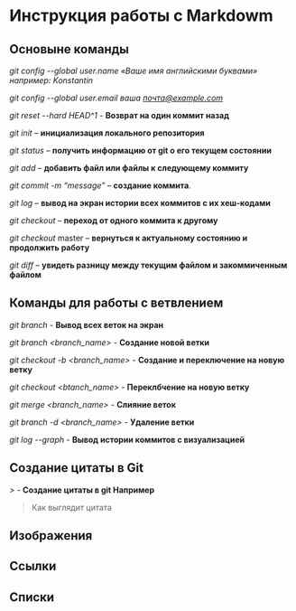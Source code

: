 # Инструкция работы с Markdowm

## Основыне команды
*git config --global user.name «Ваше имя английскими буквами»  например: Konstantin*

*git config --global user.email ваша почта@example.com*

*git reset --hard HEAD^1* - **Возврат на один коммит назад**

*git init* – **инициализация локального репозитория**

*git status* – **получить информацию от git о его текущем состоянии**

*git add* – **добавить файл или файлы к следующему коммиту**

*git commit -m “message”* – **создание коммита**.

*git log* – **вывод на экран истории всех коммитов с их хеш-кодами**

*git checkout* – **переход от одного коммита к другому**

*git checkout* master – **вернуться к актуальному состоянию и продолжить работу**

*git diff* – **увидеть разницу между текущим файлом и закоммиченным файлом**

## Команды для работы с ветвлением

*git branch* - **Вывод всех веток на экран**

*git branch <branch_name>* - **Создание новой ветки**

*git checkout -b <branch_name>* - **Cоздание и переключение на новую ветку**

*git checkout <btanch_name>* - **Переклбчение на новую ветку**

*git merge <branch_name>* - **Слияние веток**

*git branch -d <branch_name>* - **Удаление ветки**

*git log --graph* - **Вывод истории коммитов с визуализацией**

## Создание цитаты в Git

*>* - **Создание цитаты в git Например**
> Как выглядит цитата  

## Изображения 

## Ссылки

## Списки


